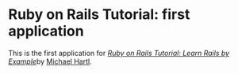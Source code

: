 # Ruby on Rails Tutorial: first application

This is the first application for [*Ruby on Rails Tutorial: Learn Rails by Example*](http://railstutorial.org/)by [Michael Hartl](http://michaelhartl.com/).
